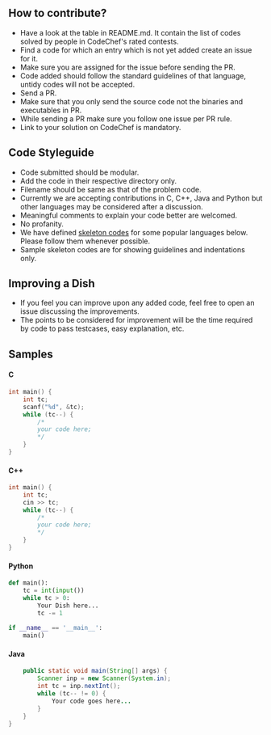 ## How to contribute?

* Have a look at the table in README.md. It contain the list of codes solved by people in CodeChef's rated contests.
* Find a code for which an entry which is not yet added create an issue for it.
* Make sure you are assigned for the issue before sending the PR.
* Code added should follow the standard guidelines of that language, untidy codes will not be accepted.
* Send a PR.
* Make sure that you only send the source code not the binaries and executables in PR.
* While sending a PR make sure you follow one issue per PR rule.
* Link to your solution on CodeChef is mandatory.


<a name="cs"></a>

## Code Styleguide

* Code submitted should be modular. 
* Add the code in their respective directory only.
* Filename should be same as that of the problem code.
* Currently we are accepting contributions in C, C++, Java and Python but other languages may be considered after a discussion.
* Meaningful comments to explain your code better are welcomed.
* No profanity.
* We have defined [skeleton codes](#samples) for some popular languages below. Please follow them whenever possible.
* Sample skeleton codes are for showing guidelines and indentations only.


<a name="improving"></a>

## Improving a Dish

* If you feel you can improve upon any added code, feel free to open an issue discussing the improvements.
* The points to be considered for improvement will be the time required by code to pass testcases, easy explanation, etc.

<a name="samples"></a>

## Samples

#### C

```c
int main() {
    int tc;
    scanf("%d", &tc);
    while (tc--) {
        /*
        your code here;
        */
    }
}
```

#### C++

```c++
int main() {
    int tc;
    cin >> tc;
    while (tc--) {
        /*
        your code here;
        */
    }
}
```

#### Python
```python
def main():
    tc = int(input())
    while tc > 0:
        Your Dish here...
        tc -= 1
    
if __name__ == '__main__':
    main()
```

#### Java
```java
    public static void main(String[] args) {
        Scanner inp = new Scanner(System.in);
        int tc = inp.nextInt();
        while (tc-- != 0) {
            Your code goes here...
        }
    }
}
```
